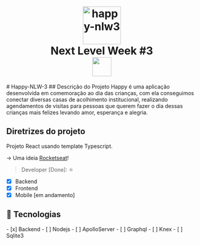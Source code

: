 <h1 align="center">
<image src="/Logo.svg" alt="happy-nlw3" height="100px"/>
  <br> Next Level Week #3</br>
  <image src="/nlw3.svg" height="50px"/>
</h1>
# Happy-NLW-3
## Descrição do Projeto
Happy é uma aplicação desenvolvida em comemoração ao dia das crianças, com ela conseguimos conectar diversas casas de acolhimento institucional, realizando agendamentos de visitas para pessoas que querem fazer o dia dessas crianças mais felizes levando amor, esperança e alegria.

## Diretrizes do projeto

Projeto React usando template Typescript.

 -> Uma ideia [Rocketseat](https://rocketseat.com.br/)!
 
> Developer [Done]: :atom_symbol:

- [x] Backend
- [x] Frontend
- [x] Mobile [em andamento]

<h2 id="tecnologias"> 🚀 Tecnologias </h2>
- [x] Backend 
- [ ] Nodejs
- [ ] ApolloServer
- [ ] Graphql
- [ ] Knex
- [ ] Sqlite3
